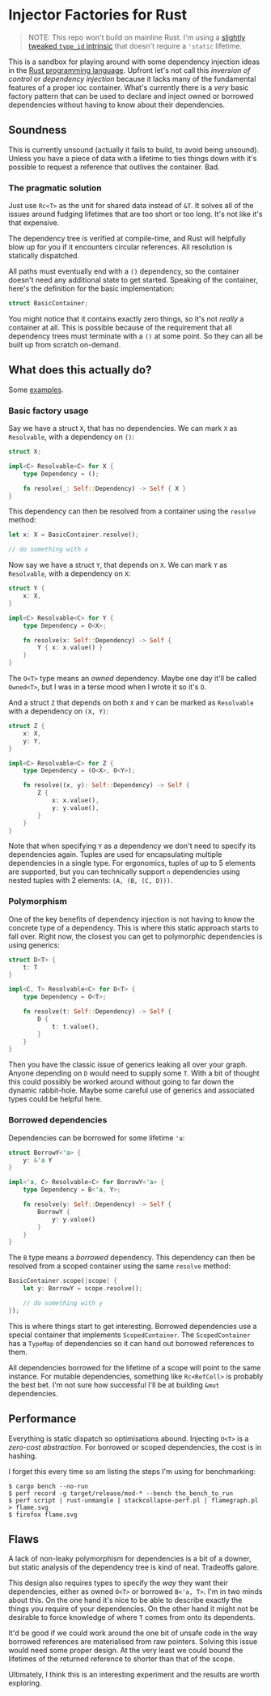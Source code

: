 # Injector Factories for Rust

> NOTE: This repo won't build on mainline Rust. I'm using a [slightly tweaked `type_id` intrinsic](https://github.com/KodrAus/rust/commit/535d52bae789501bb3b5f0a5d2161cf248c43cd3) that doesn't require a `'static` lifetime.

This is a sandbox for playing around with some dependency injection ideas in the [Rust programming language](https://www.rust-lang-org). Upfront let's not call this _inversion of control_ or _dependency injection_ because it lacks many of the fundamental features of a proper ioc container. What's currently there is a _very_ basic factory pattern that can be used to declare and inject owned or borrowed dependencies without having to know about their dependencies.

## Soundness

This is currently unsound (actually it fails to build, to avoid being unsound). Unless you have a piece of data with a lifetime to ties things down with it's possible to request a reference that outlives the container. Bad.

### The pragmatic solution

Just use `Rc<T>` as the unit for shared data instead of `&T`. It solves all of the issues around fudging lifetimes that are too short or too long. It's not like it's that expensive.

The dependency tree is verified at compile-time, and Rust will helpfully blow up for you if it encounters circular references. All resolution is statically dispatched.

All paths must eventually end with a `()` dependency, so the container doesn't need any additional state to get started. Speaking of the container, here's the definition for the basic implementation:

```rust
struct BasicContainer;
```

You might notice that it contains exactly zero things, so it's not _really_ a container at all. This is possible because of the requirement that all dependency trees must terminate with a `()` at some point. So they can all be built up from scratch on-demand.

## What does this actually do?

Some [examples](https://github.com/KodrAus/rust-ioc/blob/master/src/main.rs).

### Basic factory usage

Say we have a struct `X`, that has no dependencies. We can mark `X` as `Resolvable`, with a dependency on `()`:

```rust
struct X;

impl<C> Resolvable<C> for X {
    type Dependency = ();

    fn resolve(_: Self::Dependency) -> Self { X }
}
```

This dependency can then be resolved from a container using the `resolve` method:

```rust
let x: X = BasicContainer.resolve();

// do something with x
```

Now say we have a struct `Y`, that depends on `X`. We can mark `Y` as `Resolvable`, with a dependency on `X`:

```rust
struct Y {
    x: X,
}

impl<C> Resolvable<C> for Y {
    type Dependency = O<X>;

    fn resolve(x: Self::Dependency) -> Self {
        Y { x: x.value() }
    }
}
```

The `O<T>` type means an _owned_ dependency. Maybe one day it'll be called `Owned<T>`, but I was in a terse mood when I wrote it so it's `O`.

And a struct `Z` that depends on both `X` and `Y` can be marked as `Resolvable` with a dependency on `(X, Y)`:

```rust
struct Z {
    x: X,
    y: Y,
}

impl<C> Resolvable<C> for Z {
    type Dependency = (O<X>, O<Y>);

    fn resolve((x, y): Self::Dependency) -> Self {
        Z {
            x: x.value(),
            y: y.value(),
        }
    }
}
```

Note that when specifying `Y` as a dependency we don't need to specify its dependencies again. Tuples are used for encapsulating multiple dependencies in a single type. For ergonomics, tuples of up to 5 elements are supported, but you can technically support `n` dependencies using nested tuples with 2 elements: `(A, (B, (C, D)))`.

### Polymorphism

One of the key benefits of dependency injection is not having to know the concrete type of a dependency. This is where this static approach starts to fall over. Right now, the closest you can get to polymorphic dependencies is using generics:

```rust
struct D<T> {
	t: T
}

impl<C, T> Resolvable<C> for D<T> {
    type Dependency = O<T>;

    fn resolve(t: Self::Dependency) -> Self {
        D {
            t: t.value(),
        }
    }
}
```

Then you have the classic issue of generics leaking all over your graph. Anyone depending on `D` would need to supply some `T`. With a bit of thought this could possibly be worked around without going to far down the dynamic rabbit-hole. Maybe some careful use of generics and associated types could be helpful here.

### Borrowed dependencies

Dependencies can be borrowed for some lifetime `'a`:

```rust
struct BorrowY<'a> {
	y: &'a Y
}

impl<'a, C> Resolvable<C> for BorrowY<'a> {
	type Dependency = B<'a, Y>;

	fn resolve(y: Self::Dependency) -> Self {
		BorrowY {
			y: y.value()
		}
	}
}
```

The `B` type means a _borrowed_ dependency. This dependency can then be resolved from a scoped container using the same `resolve` method:

```rust
BasicContainer.scope(|scope| {
	let y: BorrowY = scope.resolve();

	// do something with y
});
```

This is where things start to get interesting. Borrowed dependencies use a special container that implements `ScopedContainer`. The `ScopedContainer` has a `TypeMap` of dependencies so it can hand out borrowed references to them.

All dependencies borrowed for the lifetime of a scope will point to the same instance. For mutable dependencies, something like `Rc<RefCell>` is probably the best bet. I'm not sure how successful I'll be at building `&mut` dependencies.

## Performance

Everything is static dispatch so optimisations abound. Injecting `O<T>` is a _zero-cost abstraction_. For borrowed or scoped dependencies, the cost is in hashing.

I forget this every time so am listing the steps I'm using for benchmarking:

```shell
$ cargo bench --no-run
$ perf record -g target/release/mod-* --bench the_bench_to_run
$ perf script | rust-unmangle | stackcollapse-perf.pl | flamegraph.pl > flame.svg
$ firefox flame.svg
```

## Flaws

A lack of non-leaky polymorphism for dependencies is a bit of a downer, but static analysis of the dependency tree is kind of neat. Tradeoffs galore.

This design also requires types to specify the _way_ they want their dependencies, either as owned `O<T>` or borrowed `B<'a, T>`. I'm in two minds about this. On the one hand it's nice to be able to describe exactly the things you require of your dependencies. On the other hand it might not be desirable to force knowledge of where `T` comes from onto its dependents.

It'd be good if we could work around the one bit of unsafe code in the way borrowed references are materialised from raw pointers. Solving this issue would need some proper design. At the very least we could bound the lifetimes of the returned reference to shorter than that of the scope.

Ultimately, I think this is an interesting experiment and the results are worth exploring.
